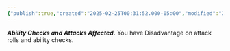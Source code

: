 ```yaml
---
{"publish":true,"created":"2025-02-25T00:31:52.000-05:00","modified":"2025-02-25T00:31:52.108-05:00","cssclasses":""}
---
```


**_Ability Checks and Attacks Affected._** You have Disadvantage on attack rolls and ability checks.